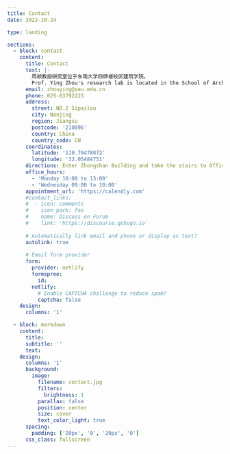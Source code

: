 ```yaml
---
title: Contact
date: 2022-10-24

type: landing

sections:
  - block: contact
    content:
      title: Contact
      text: |-
        周颖教授研究室位于东南大学四牌楼校区建筑学院。
        Prof. Ying Zhou's research lab is located in the School of Architecture, Sipailou Campus, Southeast University.
      email: zhouying@seu.edu.cn
      phone: 025-83792223
      address:
        street: NO.2 Sipailou
        city: Nanjing
        region: Jiangsu
        postcode: '210096'
        country: China
        country_code: CN
      coordinates:
        latitude: '118.79478872'
        longitude: '32.05484751'
      directions: Enter Zhongshan Building and take the stairs to Office 315 on Floor 3
      office_hours:
        - 'Monday 10:00 to 13:00'
        - 'Wednesday 09:00 to 10:00'
      appointment_url: 'https://calendly.com'
      #contact_links:
      #  - icon: comments
      #    icon_pack: fas
      #    name: Discuss on Forum
      #    link: 'https://discourse.gohugo.io'
    
      # Automatically link email and phone or display as text?
      autolink: true
    
      # Email form provider
      form:
        provider: netlify
        formspree:
          id:
        netlify:
          # Enable CAPTCHA challenge to reduce spam?
          captcha: false
    design:
      columns: '1'

  - block: markdown
    content:
      title:
      subtitle: ''
      text:
    design:
      columns: '1'
      background:
        image: 
          filename: contact.jpg
          filters:
            brightness: 1
          parallax: false
          position: center
          size: cover
          text_color_light: true
      spacing:
        padding: ['20px', '0', '20px', '0']
      css_class: fullscreen
---
```

